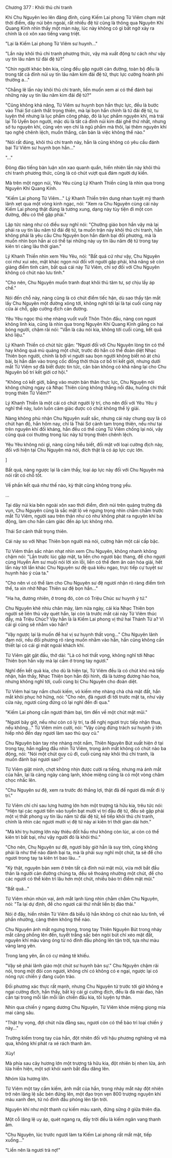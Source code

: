 




Chương 377 : Khôi thủ chi tranh


Khi Chu Nguyên leo lên đăng đỉnh, cùng Kiếm Lai phong Từ Viêm chạm mặt thời điểm, dãy núi bên ngoài, rất nhiều đệ tử cũng là thông qua Nguyên Khí Quang Kính nhìn thấy một màn này, lúc này không có gì bất ngờ xảy ra chính là có xôn xao tiếng vang triệt.

"Lại là Kiếm Lai phong Từ Viêm sư huynh..."

"Lần này khôi thủ chi tranh phương thức, vậy mà xuất động tư cách như vậy uy tín lâu năm tử đái đệ tử?"

"Chín người khác bên kia, cũng đều gặp người cản đường, toàn bộ đều là trong tất cả đỉnh núi uy tín lâu năm kim đái đệ tử, thực lực cường hoành phi thường a..."

"Chẳng lẽ lần này khôi thủ chi tranh, liền muốn xem ai có thể đánh bại những này uy tín lâu năm kim đái đệ tử?"

"Cũng không khả năng, Từ Viêm sư huynh bọn hắn thực lực, đều là bước vào Thái Sơ cảnh thất trọng thiên, mà lại bọn hắn chính là tử đái đệ tử, tu luyện thế nhưng là lục phẩm công pháp, đó là lục phẩm nguyên khí, mà trái lại Tô Uyển bọn người, mặc dù là tất cả đỉnh núi kim đái ghế thứ nhất, nhưng sở tu nguyên khí, cũng vẻn vẹn chỉ là ngũ phẩm mà thôi, lại thêm nguyên khí tạo nghệ chênh lệch, muốn thắng, căn bản là việc không thể nào."

"Nói rất đúng, khôi thủ chi tranh này, hẳn là cũng không có yêu cầu đánh bại Từ Viêm sư huynh bọn hắn..."

"..."

Đông đảo tiếng bàn luận xôn xao quanh quẩn, hiển nhiên lần này khôi thủ chi tranh phương thức, cũng là có chút vượt quá đám người dự kiến.

Mà trên một ngọn núi, Yêu Yêu cùng Lý Khanh Thiền cũng là nhìn qua trong Nguyên Khí Quang Kính.

"Kiếm Lai phong Từ Viêm..." Lý Khanh Thiền trên dung nhan tuyệt mỹ thanh lãnh xẹt qua một vòng kinh ngạc, nói: "Xem ra Chu Nguyên cùng cái này Kiếm Lai phong thật đúng là tương xung, dạng này tùy tiện đi một con đường, đều có thể gặp phải."

Lập tức nàng như có điều suy nghĩ nói: "Chưởng giáo bọn hắn vậy mà lại phái ra uy tín lâu năm tử đái đệ tử, ta muốn trận này khôi thủ chi tranh, hẳn không phải là yêu cầu Chu Nguyên bọn hắn đánh bại đối phương, mà là muốn nhìn bọn hắn ai có thể tại những này uy tín lâu năm đệ tử trong tay kiên trì càng lâu thời gian."

Lý Khanh Thiền nhìn xem Yêu Yêu, nói: "Bất quá cứ như vậy, Chu Nguyên coi như xui xẻo, mặt khác ngọn núi đối với người gặp phải, khả năng sẽ còn giảng điểm tình cảm, bất quá cái này Từ Viêm, chỉ sợ đối với Chu Nguyên không có chút nào lưu tình."

"Cho nên, Chu Nguyên muốn tranh đoạt khôi thủ tâm tư, sợ chịu lấy áp chế."

Nói đến chỗ này, nàng cũng là có chút điểm tiếc hận, dù sao thấy tận mắt lấy Chu Nguyên một đường xông tới, không nghĩ tới lại là tại cuối cùng này cửa ải chỗ, gặp cường địch cản đường.

Yêu Yêu ngọc thủ nhẹ nhàng vuốt vuốt Thôn Thôn đầu, nàng con ngươi không linh kia, cũng là nhìn qua trong Nguyên Khí Quang Kính giằng co hai bóng người, chậm rãi nói: "Vẫn là câu nói kia, không tới cuối cùng, kết quả khó liệu."

Lý Khanh Thiền có chút tức giận: "Ngươi đối với Chu Nguyên lòng tin có thể hay không quá mù quáng một chút, trước đó hắn có thể đoàn diệt Nhạc Thiên bọn người, chính là bởi vì người sau bọn người không biết nó át chủ bài, bị hắn dẫn vào trong cốc đồng thời thừa cơ bố trí kết giới, nhưng dưới mắt Từ Viêm sợ đã biết được tin tức, căn bản không có khả năng lại cho Chu Nguyên bố trí kết giới cơ hội."

"Không có kết giới, bằng vào mượn bản thân thực lực, Chu Nguyên nói không chừng ngay cả Nhạc Thiên cũng không thắng nổi đâu, huống chi thất trọng thiên Từ Viêm?"

Lý Khanh Thiền là một cái có chút người lý trí, cho nên đối với Yêu Yêu ý nghĩ thế này, luôn luôn cảm giác được có chút không thể lý giải.

Nàng không phủ nhận Chu Nguyên xuất sắc, nhưng cái này chung quy là có chút hạn độ, hắn hôm nay, chỉ là Thái Sơ cảnh tam trọng thiên, nếu như tại trên nguyên khí đối kháng, hắn đều có thể cùng Từ Viêm chống lại nói, vậy cũng quá coi thường trong lúc này tứ trọng thiên chênh lệch.

Yêu Yêu không nói gì, nàng cũng hiểu biết, đối mặt với loại cường địch này, đối với hiện tại Chu Nguyên mà nói, đích thật là có áp lực cực lớn.

]

Bất quá, nàng ngược lại là cảm thấy, loại áp lực này đối với Chu Nguyên mà nói rất có chỗ tốt.

Về phần kết quả như thế nào, kỳ thật cũng không trọng yếu.

...

Tại dãy núi kia bên ngoài xôn xao thời điểm, đỉnh núi trên quảng trường đá vụn, Chu Nguyên cũng là sắc mặt lộ vẻ ngưng trọng nhìn chằm chằm trước mắt Từ Viêm, người sau trên thân như có như không phát ra nguyên khí ba động, làm cho hắn cảm giác đến áp lực không nhỏ.

Thái Sơ cảnh thất trọng thiên.

Cái này so với Nhạc Thiên bọn người mà nói, cường hãn một cái cấp bậc.

Từ Viêm thần sắc nhàn nhạt nhìn xem Chu Nguyên, không nhanh không chậm nói: "Lần trước lúc gặp mặt, ta liền cho ngươi bậc thang, để cho ngươi cùng Huyền Âm sư muội nói lời xin lỗi, liền có thể đem ân oán hóa giải, hết lần này tới lần khác Chu Nguyên sư đệ quá kiêu ngạo, trực tiếp cự tuyệt sư huynh hảo ý của ta."

"Cho nên vì có thể làm cho Chu Nguyên sư đệ ngươi nhận rõ ràng điểm tình thế, ta xin nhờ Nhạc Thiên sư đệ bọn hắn..."

"Ha ha, đương nhiên, ở trong đó, còn có Triệu Chúc sư huynh ý tứ."

Chu Nguyên khẽ nhíu chân mày, làm nửa ngày, cái kia Nhạc Thiên bọn người sẽ liên thủ vây quét hắn, lại còn là trước mắt cái này Từ Viêm thúc đẩy, mà Triệu Chúc? Vậy hẳn là là Kiếm Lai phong vị thứ hai Thánh Tử a? Vì cái gì cũng sẽ nhằm vào hắn?

"Vậy ngược lại là muốn để hai vị sư huynh thất vọng..." Chu Nguyên lãnh đạm nói, nếu đối phương rõ ràng muốn nhằm vào hắn, hắn cũng không cần thiết lại có cái gì mặt ngoài khách khí.

Từ Viêm gật gật đầu, thở dài: "Là có hơi thất vọng, không nghĩ tới Nhạc Thiên bọn hắn vậy mà lại cắm ở trong tay ngươi."

Nghĩ đến kết quả kia, cho dù là hiện tại, Từ Viêm đều là có chút khó mà tiếp nhận, hắn thấy, Nhạc Thiên bọn hắn đội hình, đã là tương đương hào hoa, nhưng không nghĩ tới, cuối cùng bị Chu Nguyên cho đoàn diệt.

Từ Viêm hai tay nắm chuôi kiếm, vỏ kiếm nhẹ nhàng chà chà mặt đất, hắn mắt khôi phục hờ hững, nói: "Cho nên, đã ngươi đi tới trước mặt ta, như vậy cửa này, ngươi cũng đừng có lại nghĩ đến đi qua."

"Kiếm Lai phong cần ngươi thảm bại, tìm đến về một chút mặt mũi."

"Ngươi bây giờ, nếu như còn có lý trí, ta đề nghị ngươi trực tiếp nhận thua, nếu không..." Từ Viêm mỉm cười, nói: "Vậy cũng đừng trách sư huynh ỷ lớn hiếp nhỏ đến dạy ngươi làm sao thủ quy củ."

Chu Nguyên bàn tay nhẹ nhàng một nắm, Thiên Nguyên Bút xuất hiện ở tại trong tay, hắn ngẩng đầu nhìn Từ Viêm, trong ánh mắt không có chút nào ba động, nói: "Nói một chút quy củ đi, cuối cùng này khôi thủ chi tranh, là muốn đánh bại ngươi sao?"

Từ Viêm giật mình, chợt không nhịn được cười ra tiếng, nhưng mà ánh mắt của hắn, lại là càng ngày càng lạnh, khóe miệng cũng là có một vòng châm chọc nhấc lên.

"Chu Nguyên sư đệ, xem ra trước đó thắng lợi, thật đã để ngươi đã mất đi lý trí."

Từ Viêm chỉ chỉ sau lưng hương lớn hơn một trượng tả hữu kia, trêu tức nói: "Hiện tại các ngươi tiến vào tuyển bạt mười vị trí đầu đệ tử, đều sẽ gặp phải một vị thất phong uy tín lâu năm tử đái đệ tử, kế tiếp khôi thủ chi tranh, chính là nhìn các ngươi mười vị đệ tử này ai kiên trì thời gian dài hơn."

"Mà khi trụ hương lớn này thiêu đốt hầu như không còn lúc, ai còn có thể kiên trì bất bại, như vậy người đó là khôi thủ."

"Cho nên, Chu Nguyên sư đệ, ngươi bây giờ hẳn là suy tính, cũng không phải là như thế nào đánh bại ta, mà là phải suy nghĩ một chút, ta sẽ để cho ngươi trong tay ta kiên trì bao lâu..."

"Kỳ thật, nguyên bản xem ở trên tất cả đỉnh núi mặt mũi, vừa mới bắt đầu thân là người cản đường chúng ta, đều sẽ thoáng nhường một chút, để cho các ngươi có thể kiên trì lâu hơn một chút, nhiều bảo trì điểm mặt mũi."

"Bất quá..."

Từ Viêm nhún nhún vai, ánh mắt lạnh lùng nhìn chằm chằm Chu Nguyên, nói: "Ta lại dự định, để cho ngươi cái thứ nhất liền bị đào thải."

Nói ở đây, hiển nhiên Từ Viêm đã biểu lộ hắn không có chút nào lưu tình, về phần nhường, càng thêm không thể nào.

Chu Nguyên ánh mắt ngưng trọng, trong tay Thiên Nguyên Bút trong nháy mắt căng phồng lên đến, tuyết trắng sắc bén ngòi bút chỉ xéo mặt đất, nguyên khí màu vàng óng từ nó đỉnh đầu phóng lên tận trời, tựa như màu vàng lang yên.

Trong lang yên, ẩn có cự mãng tê khiếu.

"Vậy sẽ phải lãnh giáo một chút sư huynh bản sự." Chu Nguyên chậm rãi nói, trong một đôi con ngươi, không chỉ có không có e ngại, ngược lại có nóng rực chiến ý đang cuộn trào.

Đối phương xác thực rất mạnh, nhưng Chu Nguyên từ trước tới giờ không e ngại cường địch, hắn thấy, bất kỳ cái gì cường địch, đều là đá mài đao, hắn cần tại trong mỗi lần mỗi lần chiến đấu kia, tôi luyện tự thân.

Nhìn qua chiến ý ngang dương Chu Nguyên, Từ Viêm khóe miệng giọng mỉa mai càng sâu.

"Thật hy vọng, đợi chút nữa đằng sau, ngươi còn có thể bảo trì loại chiến ý này..."

Trường kiếm trong tay của hắn, đột nhiên đối với hậu phương nghiêng vẽ mà qua, không khí phát ra xé rách thanh âm.

Xùy!

Mà phía sau cây hương lớn một trượng tả hữu kia, đột nhiên bị nhen lửa, ánh lửa hiển hiện, một sợi khói xanh bắt đầu dâng lên.

Nhóm lửa hương lớn.

Từ Viêm một tay cầm kiếm, ánh mắt của hắn, trong nháy mắt này đột nhiên trở nên lăng lệ sắc bén đứng lên, một đạo trọn vẹn 800 trượng nguyên khí màu xanh đen, từ nó đỉnh đầu phóng lên tận trời.

Nguyên khí như một thanh cự kiếm màu xanh, đứng sững ở giữa thiên địa.

Một cỗ lăng lệ uy áp, quét ngang ra, đầy trời đều là kiếm ngân vang thanh âm.

"Chu Nguyên, lúc trước ngươi làm ta Kiếm Lai phong rất mất mặt, tiếp xuống..."

"Liền nên là ngươi trả nợ!"




